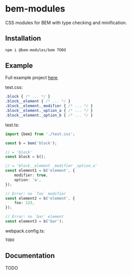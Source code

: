 # bem-modules

CSS modules for BEM with type checking and minification.

## Installation

```sh
npm i @bem-modules/bem TODO
```

## Example

Full example project [here](/tree/master/packages/example).

test.css:

```css
.block { /* ... */ }
.block__element { /* ... */ }
.block__element._modifier { /* ... */ }
.block__element._option_a { /* ... */ }
.block__element._option_b { /* ... */ }
```

test.ts:

```ts
import {bem} from './test.css';

const b = bem('block');

// = 'block'
const block = b();

// = 'block__element _modifier _option_a'
const element1 = b('element', {
    modifier: true,
    option: 'a',
});

// Error: no `foo` modifier
const element2 = b('element', {
    foo: 123,
});

// Error: no `bar` element
const element3 = b('bar');
```

webpack.config.ts:

```ts
TODO
```

## Documentation

TODO